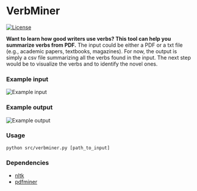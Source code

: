 # VerbMiner

[![License](http://img.shields.io/:license-mit-blue.svg)](http://doge.mit-license.org)

**Want to learn how good writers use verbs? This tool can help you summarize verbs from PDF.**
The input could be either a PDF or a txt file (e.g., academic papers, textbooks, magazines). For now, the output is simply a csv file summarizing all the verbs found in the input. The next step would be to visualize the verbs and to identify the novel ones.

### Example input
![Example input](http://i.imgur.com/1zptycB.png)

### Example output
![Example output](http://i.imgur.com/2s0dKDq.png)

### Usage
`python src/verbminer.py [path_to_input]`

### Dependencies
* [nltk](http://www.nltk.org/)
* [pdfminer](https://pypi.python.org/pypi/pdfminer/)
